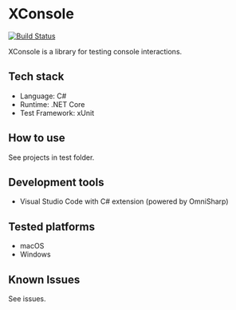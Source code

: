 # XConsole 

[![Build Status](https://travis-ci.org/MiffyLiye/XConsole.svg?branch=master)](https://travis-ci.org/MiffyLiye/XConsole)

XConsole is a library for testing console interactions.

## Tech stack
* Language: C#
* Runtime: .NET Core
* Test Framework: xUnit

## How to use
See projects in test folder.

## Development tools
* Visual Studio Code with C# extension (powered by OmniSharp)

## Tested platforms
* macOS
* Windows

## Known Issues
See issues.